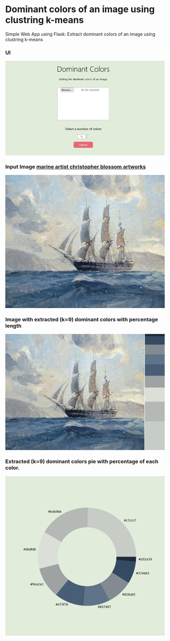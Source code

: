 # Dominant colors of an image using clustring k-means

Simple Web App using Flask: Extract dominant colors of an image using clustring k-means

### UI
![alt text]( /visualization/Dominant_Colors_web.png "UI")

### Input Image [marine artist christopher blossom artworks](https://woodriverfinearts.com/portfolio-view/christopher-blossom "marine artist christopher blossom")
![alt text]( /visualization/input.jpg "Input Image: marine artist christopher blossom artwork")

### Image with extracted (k=9) dominant colors with percentage length
![alt text]( /visualization/result-1.jpg "Image with extracted (k=9) dominant colors with percentage length")

### Extracted (k=9) dominant colors pie with percentage of each color.
![alt text]( /visualization/result-2.jpg "Extracted (k=9) dominant colors pie with percentage of each color")

  
